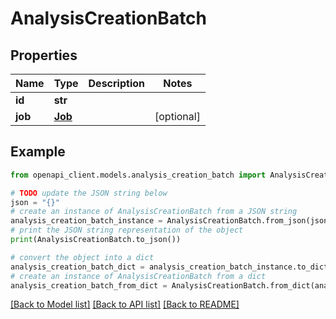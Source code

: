 # AnalysisCreationBatch


## Properties

Name | Type | Description | Notes
------------ | ------------- | ------------- | -------------
**id** | **str** |  | 
**job** | [**Job**](Job.md) |  | [optional] 

## Example

```python
from openapi_client.models.analysis_creation_batch import AnalysisCreationBatch

# TODO update the JSON string below
json = "{}"
# create an instance of AnalysisCreationBatch from a JSON string
analysis_creation_batch_instance = AnalysisCreationBatch.from_json(json)
# print the JSON string representation of the object
print(AnalysisCreationBatch.to_json())

# convert the object into a dict
analysis_creation_batch_dict = analysis_creation_batch_instance.to_dict()
# create an instance of AnalysisCreationBatch from a dict
analysis_creation_batch_from_dict = AnalysisCreationBatch.from_dict(analysis_creation_batch_dict)
```
[[Back to Model list]](../README.md#documentation-for-models) [[Back to API list]](../README.md#documentation-for-api-endpoints) [[Back to README]](../README.md)


